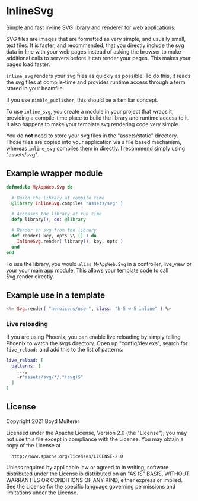 # InlineSvg

  Simple and fast in-line SVG library and renderer for web applications.

  SVG files are images that are formatted as very simple, and usually small, text
  files. It is faster, and recommended, that you directly include the svg data
  in-line with your web pages instead of asking the browser to make additional
  calls to servers before it can render your pages. This makes your pages load faster.

  `inline_svg` renders your svg files as quickly as possible. To do this, it reads
  the svg files at compile-time and provides runtime access through a term
  stored in your beamfile.

  If you use `nimble_publisher`, this should be a familiar concept.

  To use `inline_svg`, you create a module in your project that wraps it, providing
  a compile-time place to build the library and runtime access to it. It also happens
  to make your template svg rendering code very simple.

  You do __not__ need to store your svg files in the "assets/static" directory. Those files
  are copied into your application via a file based mechanism, whereas `inline_svg` compiles
  them in directly. I recommend simply using "assets/svg".

  ## Example wrapper module
  ```elixir
  defmodule MyAppWeb.Svg do

    # Build the library at compile time
    @library InlineSvg.compile( "assets/svg" )

    # Accesses the library at run time
    defp library(), do: @library

    # Render an svg from the library
    def render( key, opts \\ [] ) do
      InlineSvg.render( library(), key, opts )
    end
  end
  ```

  To use the library, you would `alias MyAppWeb.Svg` in a controller, live_view or
  your your main app module. This allows your template code to call Svg.render directly.

  ## Example use in a template
  ```elixir
  <%= Svg.render( "heroicons/user", class: "h-5 w-5 inline" ) %>
  ```

  ### Live reloading

  If you are using Phoenix, you can enable live reloading by simply telling Phoenix to watch the svgs directory.
  Open up "config/dev.exs", search for `live_reload:` and add this to the list of patterns:

  ```elixir
  live_reload: [
    patterns: [
      ...,
      ~r"assets/svg/*/.*(svg)$"
    ]
  ]
  ```





## License

Copyright 2021 Boyd Multerer

  Licensed under the Apache License, Version 2.0 (the "License");
  you may not use this file except in compliance with the License.
  You may obtain a copy of the License at

      http://www.apache.org/licenses/LICENSE-2.0

  Unless required by applicable law or agreed to in writing, software
  distributed under the License is distributed on an "AS IS" BASIS,
  WITHOUT WARRANTIES OR CONDITIONS OF ANY KIND, either express or implied.
  See the License for the specific language governing permissions and
  limitations under the License.
